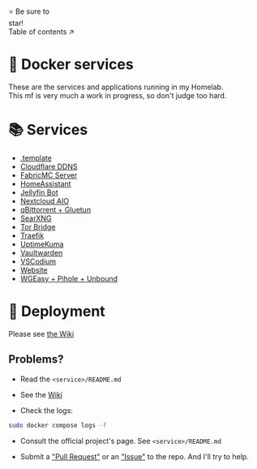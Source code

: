 ⭐ Be sure to star!                                                                   Table of contents ↗️

# 🐳 Docker services
These are the services and applications running in my Homelab. \
This mf is very much a work in progress, so don't judge too hard.

# 📚 Services
* [.template](.template/)
* [Cloudflare DDNS](cloudflare-ddns/)
* [FabricMC Server](fabricmc-server/)
* [HomeAssistant](homeassistant/)
* [Jellyfin Bot](jellyfin-bot/)
* [Nextcloud AIO](nextcloud-aio/)
* [qBittorrent + Gluetun](qbittorrent-gluetun/)
* [SearXNG](searxng/)
* [Tor Bridge](tor-bridge/)
* [Traefik](traefik/)
* [UptimeKuma](uptimekuma/)
* [Vaultwarden](vaultwarden/)
* [VSCodium](vscodium/)
* [Website](website/)
* [WGEasy + Pihole + Unbound](wgeasy-pihole-unbound/)

# 🚀 Deployment
Please see [the Wiki](https://github.com/Wraaath/docker-services/wiki#-deployment)

## Problems?
* Read the `<service>/README.md`

* See the [Wiki](https://github.com/Wraaath/docker-services/wiki)

* Check the logs:
```bash
sudo docker compose logs -f
```

* Consult the official project's page. See `<service>/README.md`

* Submit a ["Pull Request"](https://github.com/wraaath-homelab/docker-services/pulls) or an ["Issue"](https://github.com/wraaath-homelab/docker-services/issues) to the repo. And I'll try to help.
